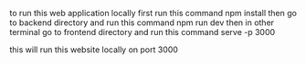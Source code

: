 to run this web application locally first run this command 
npm install 
then go to backend directory and run this command
 npm run dev 
then in other terminal go to frontend directory and run this command 
serve -p 3000

this will run this website locally on port 3000

